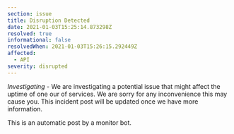 ```yaml
---
section: issue
title: Disruption Detected
date: 2021-01-03T15:25:14.873298Z
resolved: true
informational: false
resolvedWhen: 2021-01-03T15:26:15.292449Z
affected:
  - API
severity: disrupted
---
```

*Investigating* - We are investigating a potential issue that might affect the uptime of one our of services. We are sorry for any inconvenience this may cause you. This incident post will be updated once we have more information.

This is an automatic post by a monitor bot.
        